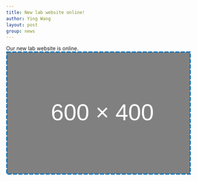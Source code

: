 ```yaml
---
title: New lab website online!
author: Ying Wang
layout: post
group: news
---
```


Our new lab website is online.  
 <img src="/docs/images/Place_holder.svg" alt="Day 1" class="img-fluid">

 <!-- <img src="..." alt="Day 1" class="img-fluid"> -->

